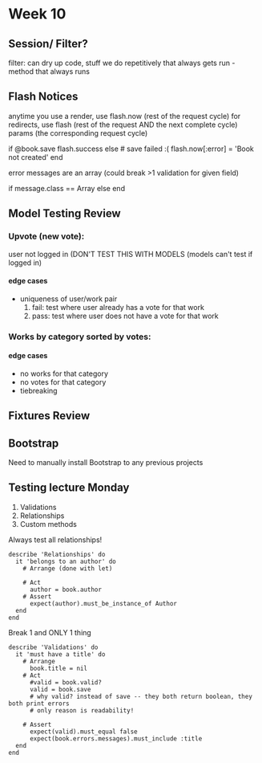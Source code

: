# Week 10

## Session/ Filter?
filter: can dry up code, stuff we do repetitively that always gets run - method that always runs

## Flash Notices

anytime you use a render, use flash.now (rest of the request cycle)
for redirects, use flash (rest of the request AND the next complete cycle)
params (the corresponding request cycle)

if @book.save
  flash.success
else # save failed :(
  flash.now[:error] = 'Book not created'
end

error messages are an array (could break >1 validation for given field)

if message.class == Array
else
end

## Model Testing Review

### Upvote (new vote):
user not logged in (DON'T TEST THIS WITH MODELS (models can't test if logged in)
#### edge cases
- uniqueness of user/work pair
  1. fail: test where user already has a vote for that work
  2. pass: test where user does not have a vote for that work

### Works by category sorted by votes:
#### edge cases
- no works for that category
- no votes for that category
- tiebreaking


## Fixtures Review



## Bootstrap

Need to manually install Bootstrap to any previous projects

## Testing lecture Monday
1. Validations
2. Relationships
3. Custom methods

Always test all relationships!

```
describe 'Relationships' do
  it 'belongs to an author' do
    # Arrange (done with let)

    # Act
      author = book.author
    # Assert
      expect(author).must_be_instance_of Author
  end
end
```

Break 1 and ONLY 1 thing

```
describe 'Validations' do
  it 'must have a title' do
    # Arrange
      book.title = nil
    # Act
      #valid = book.valid?
      valid = book.save
      # why valid? instead of save -- they both return boolean, they both print errors
      # only reason is readability!

    # Assert
      expect(valid).must_equal false
      expect(book.errors.messages).must_include :title
  end
end
```
